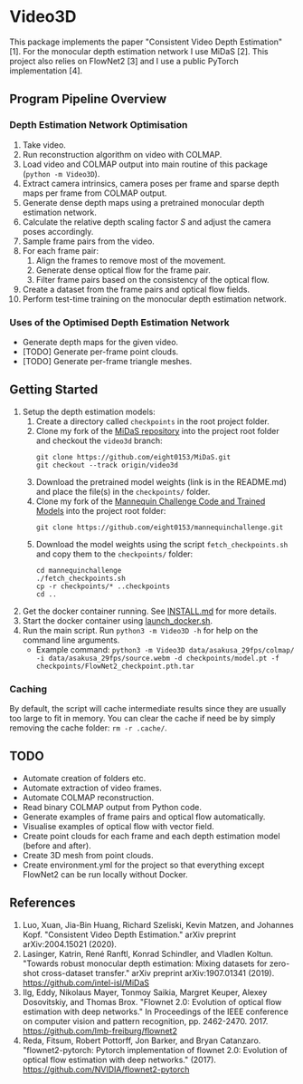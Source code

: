 # Video3D
This package implements the paper "Consistent Video Depth Estimation" [1]. 
For the monocular depth estimation network I use MiDaS [2]. This project also relies on FlowNet2 [3] and I use a public 
PyTorch implementation [4].

## Program Pipeline Overview
### Depth Estimation Network Optimisation
1.  Take video.
2.  Run reconstruction algorithm on video with COLMAP.
3.  Load video and COLMAP output into main routine of this package (`python -m Video3D`).
4.  Extract camera intrinsics, camera poses per frame and sparse depth maps per frame from COLMAP output.
5.  Generate dense depth maps using a pretrained monocular depth estimation network.
6.  Calculate the relative depth scaling factor *S* and adjust the camera poses accordingly.
7.  Sample frame pairs from the video.
8.  For each frame pair:
    1.  Align the frames to remove most of the movement.
    2.  Generate dense optical flow for the frame pair.
    3.  Filter frame pairs based on the consistency of the optical flow.
9.  Create a dataset from the frame pairs and optical flow fields.
10. Perform test-time training on the monocular depth estimation network.

### Uses of the Optimised Depth Estimation Network 
- Generate depth maps for the given video.
- [TODO] Generate per-frame point clouds.
- [TODO] Generate per-frame triangle meshes.  

## Getting Started
1.  Setup the depth estimation models: 
    1.  Create a directory called `checkpoints` in the root project folder.
    2.  Clone my fork of the [MiDaS repository](https://github.com/eight0153/MiDaS.git) into the project root folder and checkout the `video3d` branch:
        ```shell script
        git clone https://github.com/eight0153/MiDaS.git
        git checkout --track origin/video3d
        ```
    3.  Download the pretrained model weights (link is in the README.md) and place the file(s) in the `checkpoints/` folder.
    4.  Clone my fork of the [Mannequin Challenge Code and Trained Models](https://github.com/eight0153/mannequinchallenge.git) into the project root folder:
        ```shell script
        git clone https://github.com/eight0153/mannequinchallenge.git
        ```
    5.  Download the model weights using the script `fetch_checkpoints.sh` and copy them to the `checkpoints/` folder:
        ```shell script
        cd mannequinchallenge
        ./fetch_checkpoints.sh
        cp -r checkpoints/* ..checkpoints
        cd ..
        ```
2.  Get the docker container running. See [INSTALL.md](../INSTALL.md) for more details.
3.  Start the docker container using [launch_docker.sh](../launch_docker.sh).
4.  Run the main script. Run `python3 -m Video3D -h` for help on the command line arguments.
    - Example command: `python3 -m Video3D data/asakusa_29fps/colmap/ -i data/asakusa_29fps/source.webm -d checkpoints/model.pt -f checkpoints/FlowNet2_checkpoint.pth.tar`

### Caching
By default, the script will cache intermediate results since they are usually too large to fit in memory. You can clear the cache if need be by simply removing the cache folder: `rm -r .cache/`.

## TODO
-   Automate creation of folders etc.
-   Automate extraction of video frames.
-   Automate COLMAP reconstruction.
-   Read binary COLMAP output from Python code.
-   Generate examples of frame pairs and optical flow automatically.
-   Visualise examples of optical flow with vector field.
-   Create point clouds for each frame and each depth estimation model (before and after).
-   Create 3D mesh from point clouds.
-   Create environment.yml for the project so that everything except FlowNet2 can be run locally without Docker.

## References
1. Luo, Xuan, Jia-Bin Huang, Richard Szeliski, Kevin Matzen, and Johannes Kopf. "Consistent Video Depth Estimation." arXiv preprint arXiv:2004.15021 (2020).
2. Lasinger, Katrin, René Ranftl, Konrad Schindler, and Vladlen Koltun. "Towards robust monocular depth estimation: Mixing datasets for zero-shot cross-dataset transfer." arXiv preprint arXiv:1907.01341 (2019). https://github.com/intel-isl/MiDaS
3. Ilg, Eddy, Nikolaus Mayer, Tonmoy Saikia, Margret Keuper, Alexey Dosovitskiy, and Thomas Brox. "Flownet 2.0: Evolution of optical flow estimation with deep networks." In Proceedings of the IEEE conference on computer vision and pattern recognition, pp. 2462-2470. 2017. https://github.com/lmb-freiburg/flownet2
4. Reda, Fitsum, Robert Pottorff, Jon Barker, and Bryan Catanzaro. "flownet2-pytorch: Pytorch implementation of flownet 2.0: Evolution of optical flow estimation with deep networks." (2017). https://github.com/NVIDIA/flownet2-pytorch
